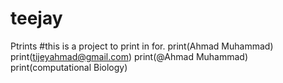 # teejay
Ptrints
#this is a project to print in for.
print(Ahmad Muhammad)
print(tijeyahmad@gmail.com)
print(@Ahmad Muhammad)
print(computational Biology)

